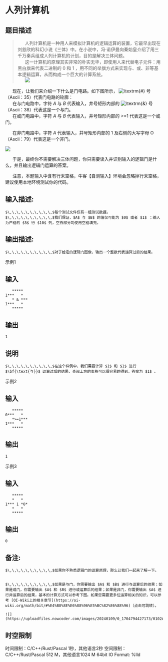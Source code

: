 # 人列计算机

## 题目描述

> $\,\,\,\,\,\,\,\,\,\,$人列计算机是一种用人来模拟计算机的逻辑运算的装置，它最早出现在刘慈欣的科幻小说《三体》中。在小说中，冯·诺伊曼向秦始皇介绍了用三千万秦兵组成人列计算机的计划，目的是解决三体问题。  
>  $\,\,\,\,\,\,\,\,\,\,$这一计算机的原理其实非常的朴实无华，即使用人来代替电子元件：用黑白旗来代表二进制的 $0$ 和 $1$ ，用不同的举旗方式来实现与、或、非等基本逻辑运算，从而构成一个巨大的计算系统。  
>  $\,\,\,\,\,\,\,\,\,\,$![](https://uploadfiles.nowcoder.com/images/20240107/0_1704621606088/568001D9EB97F2B157D06DF96FEB0648)

$\,\,\,\,\,\,\,\,\,\,$现在，让我们来介绍一下什么是门电路。如下图所示， ![\\textrm{#}](https://www.nowcoder.com/equation?tex=%5Ctextrm%7B%23%7D) 号（Ascii：35）代表门电路的轮廓：  
$\,\,\,\,\,\,\,\,\,\,$在与门电路中，字符 $A$ 与 $B$ 代表输入，井号矩形内部的 ![\\textrm{&}](https://www.nowcoder.com/equation?tex=%5Ctextrm%7B%26%7D) 号（Ascii：38）代表这是一个与门。  
$\,\,\,\,\,\,\,\,\,\,$在或门电路中，字符 $A$ 与 $B$ 代表输入，井号矩形内部的 $\textrm{>=1}$ 代表这是一个或门。  


$\,\,\,\,\,\,\,\,\,\,$在非门电路中，字符 $A$ 代表输入，井号矩形内部的 $\textrm{1}$ 及右侧的大写字母 $\textrm{O}$（Ascii：79）代表这是一个非门。 

![](https://uploadfiles.nowcoder.com/images/20240107/0_1704623202587/7703E5F95E79BDD9E184EA914A893327)

$\,\,\,\,\,\,\,\,\,\,$于是，最终你不需要解决三体问题，你只需要读入并识别输入的逻辑门是什么，并且输出逻辑门运算的答案。 

$\,\,\,\,\,\,\,\,\,\,$注意，本题输入中含有行末空格，牛客【自测输入】环境会忽略掉行末空格，建议使用本地环境测试你的代码。  


## 输入描述:
    
    
    $\,\,\,\,\,\,\,\,\,\,$每个测试文件仅有一组测试数据。  
    $\,\,\,\,\,\,\,\,\,\,$我们保证，$A$ 与 $B$ 的值仅可能为 $0$ 或者 $1$ ；输入为严格的 $5$ 行 $10$ 列，空白部分均使用空格填充。

## 输出描述:
    
    
    $\,\,\,\,\,\,\,\,\,\,$对于给定的逻辑门图像，输出一个整数代表运算过后的结果。

示例1 

## 输入
    
    
       *****  
    1***   *  
       * & ***
    1***   *  
       *****  

## 输出
    
    
    1

## 说明
    
    
    $\,\,\,\,\,\,\,\,\,\,$在这个样例中，我们需要计算 $1$ 和 $1$ 进行 $\bf{\text{与}}$ 运算过后的结果，查阅上方的表格可以很容易的得到，答案为 $1$ 。  
    

示例2 

## 输入
    
    
       *****  
    0***   *  
       *>=1***
    1***   *  
       *****  

## 输出
    
    
    1

示例3 

## 输入
    
    
       *****  
       *   *  
    1*** 1 *O*
       *   *  
       *****  

## 输出
    
    
    0

## 备注:
    
    
    $\,\,\,\,\,\,\,\,\,\,$如果你不熟悉逻辑门的运算原理，那么让我们一起来了解一下。  
    
    
    $\,\,\,\,\,\,\,\,\,\,$如果是与门，你需要输出 $A$ 和 $B$ 进行与运算后的结果；如果是或门，你需要输出 $A$ 和 $B$ 进行或运算后的结果；如果是非门，你需要输出 $A$ 进行非运算后的结果，基本的计算方式可以参考下图。如果您需要更多位运算相关的知识，可以参考 [OI-Wiki上的相关章节](https://oi-wiki.org/math/bit/#%E4%B8%8E%E6%88%96%E5%BC%82%E6%88%96)（点击可跳转）。
    
    ![](https://uploadfiles.nowcoder.com/images/20240109/0_1704794427173/0102A28EA03C8C25614AF2F8AC53D601)


## 时空限制

时间限制：C/C++/Rust/Pascal 1秒，其他语言2秒
空间限制：C/C++/Rust/Pascal 512 M，其他语言1024 M
64bit IO Format: %lld